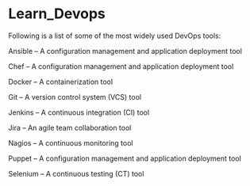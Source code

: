 # Learn_Devops

Following is a list of some of the most widely used DevOps tools:

Ansible – A configuration management and application deployment tool


Chef – A configuration management and application deployment tool


Docker – A containerization tool


Git – A version control system (VCS) tool


Jenkins – A continuous integration (CI) tool



Jira – An agile team collaboration tool


Nagios – A continuous monitoring tool



Puppet – A configuration management and application deployment tool


Selenium – A continuous testing (CT) tool

